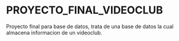 # PROYECTO_FINAL_VIDEOCLUB
Proyecto final para base de datos, trata de una base de datos la cual almacena informacion de un videoclub.
